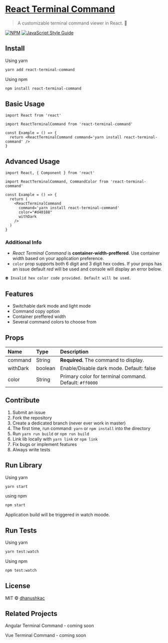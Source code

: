 # [React Terminal Command](https://react-terminal-command.netlify.app/)

> A customizable terminal command viewer in React. 🚀

[![NPM](https://img.shields.io/npm/v/react-terminal-command.svg)](https://www.npmjs.com/package/react-terminal-command)
[![JavaScript Style Guide](https://img.shields.io/badge/code_style-standard-brightgreen.svg)](https://standardjs.com)

## Install

Using yarn

```bash
yarn add react-terminal-command
```

Using npm

```bash
npm install react-terminal-command
```

## Basic Usage

```tsx
import React from 'react'

import ReactTerminalCommand from 'react-terminal-command'

const Example = () => {
  return <ReactTerminalCommand command='yarn install react-terminal-command' />
}
```

## Advanced Usage

```tsx
import React, { Component } from 'react'

import ReactTerminalCommand, CommandColor from 'react-terminal-command'

const Example = () => {
  return (
    <ReactTerminalCommand
      command='yarn install react-terminal-command'
      color="#d40188"
      withDark
    />
  )
}
```

### Additional Info

- _React Terminal Command_ is **container-width-preffered**. Use container width based on your application preference.
- `color` prop supports both 6 digit and 3 digit hex codes. If your props has an issue default _red_ will be used and console will display an error below.

```bash
⛔️ Invalid hex color code provided. Default will be used.
```

## Features

- Switchable dark mode and light mode
- Command copy option
- Container preffered width
- Several command colors to choose from

## Props

| Name     | Type    | Description                                            |
| :------- | :------ | :----------------------------------------------------- |
| command  | String  | **Required.** The command to display.                  |
| withDark | boolean | Enable/Disable dark mode. Default: false               |
| color    | String  | Primary color for terminal command. Default: `#ff0000` |

## Contribute

1. Submit an issue
2. Fork the repository
3. Create a dedicated branch (never ever work in master)
4. The first time, run command: `yarn` or `npm install` into the directory
5. Run `yarn run build` or `npm run build`
6. Link lib locally with `yarn link` or `npm link`
7. Fix bugs or implement features
8. Always write tests

## Run Library

Using yarn

```bash
yarn start
```

using npm

```bash
npm start
```

Application build will be triggered in watch moode.

## Run Tests

Using yarn

```bash
yarn test:watch
```

Using npm

```bash
npm test:watch
```

## License

MIT © [dhanushkac](https://github.com/dhanushkac)

## Related Projects

Angular Terminal Command - coming soon

Vue Terminal Command - coming soon
